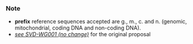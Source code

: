 ### Note

*	**prefix** reference sequences accepted are g., m., c. and n. (genomic, mitochondrial, coding DNA and non-coding DNA).
*	[_see SVD-WG001 (no change)_](/background/consultation/SVD-WG001/) for the original proposal
